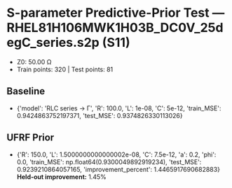# S-parameter Predictive-Prior Test — RHEL81H106MWK1H03B_DC0V_25degC_series.s2p (S11)
- Z0: 50.00 Ω
- Train points: 320  |  Test points: 81

## Baseline
- {'model': 'RLC series -> Γ', 'R': 100.0, 'L': 1e-08, 'C': 5e-12, 'train_MSE': 0.9424863752197371, 'test_MSE': 0.9374826330113026}

## UFRF Prior
- {'R': 150.0, 'L': 1.5000000000000002e-08, 'C': 7.5e-12, 'a': 0.2, 'phi': 0.0, 'train_MSE': np.float64(0.9300049892919234), 'test_MSE': 0.9239210864057165, 'improvement_percent': 1.4465917690682883}
**Held-out improvement:** 1.45%
